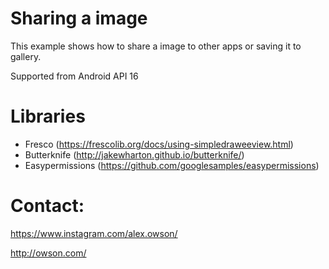 Sharing a image
=

This example shows how to share a image to other apps or saving it to gallery.

Supported from Android API 16

Libraries
=

- Fresco (https://frescolib.org/docs/using-simpledraweeview.html)
- Butterknife (http://jakewharton.github.io/butterknife/)
- Easypermissions (https://github.com/googlesamples/easypermissions)


Contact:
=

https://www.instagram.com/alex.owson/

http://owson.com/
